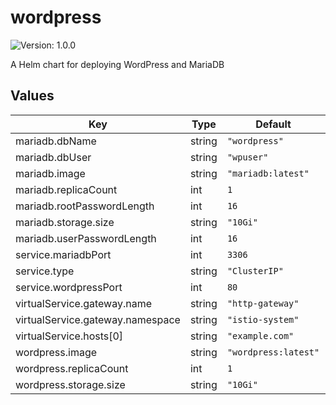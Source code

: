 # wordpress

![Version: 1.0.0](https://img.shields.io/badge/Version-1.0.0-informational?style=flat-square)

A Helm chart for deploying WordPress and MariaDB

## Values

| Key | Type | Default | Description |
|-----|------|---------|-------------|
| mariadb.dbName | string | `"wordpress"` |  |
| mariadb.dbUser | string | `"wpuser"` |  |
| mariadb.image | string | `"mariadb:latest"` |  |
| mariadb.replicaCount | int | `1` |  |
| mariadb.rootPasswordLength | int | `16` |  |
| mariadb.storage.size | string | `"10Gi"` |  |
| mariadb.userPasswordLength | int | `16` |  |
| service.mariadbPort | int | `3306` |  |
| service.type | string | `"ClusterIP"` |  |
| service.wordpressPort | int | `80` |  |
| virtualService.gateway.name | string | `"http-gateway"` |  |
| virtualService.gateway.namespace | string | `"istio-system"` |  |
| virtualService.hosts[0] | string | `"example.com"` |  |
| wordpress.image | string | `"wordpress:latest"` |  |
| wordpress.replicaCount | int | `1` |  |
| wordpress.storage.size | string | `"10Gi"` |  |

